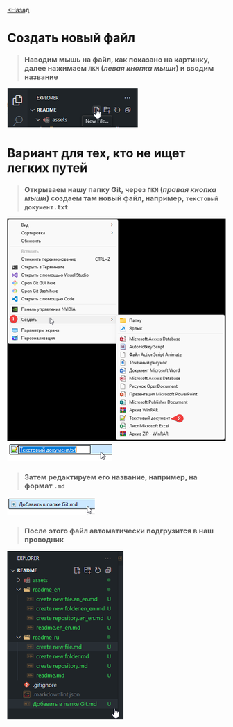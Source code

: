 [<Назад](/readme.md)

# Создать новый файл

>### Наводим мышь на файл, как показано на картинку, далее нажимаем `ЛКМ` (_левая кнопка мыши_) и вводим название

![](/assets/3.%20Создаем%20файл%20Git/2083.png)

# Вариант для тех, кто не ищет легких путей

>### Открываем нашу папку Git, через `ПКМ` (_правая кнопка мыши_) создаем там новый файл, например, `текстовый документ.txt`

![](/assets/3.%20Создаем%20файл%20Git/2084.png)     
![](/assets/3.%20Создаем%20файл%20Git/2085.png)

>### Затем редактируем его название, например, на формат `.md`

![](/assets/3.%20Создаем%20файл%20Git/2086.png)

>###  После этого файл автоматически подгрузится в наш проводник

![](/assets/3.%20Создаем%20файл%20Git/2087.png)